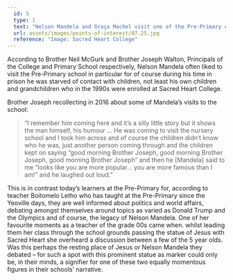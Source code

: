 ```yaml
---
  id: 5
  type: 1
  text: "Nelson Mandela and Graça Machel visit one of the Pre-Primary classes in 1999."
  url: assets/images/points-of-interest/07.25.jpg
  reference: "Image: Sacred Heart College"
---
```

According to Brother Neil McGurk and Brother Joseph Walton, Principals of the College and Primary School respectively, Nelson Mandela often liked to visit the Pre-Primary school in particular for of course during his time in prison he was starved of contact with children, not least his own children and grandchildren who in the 1990s were enrolled at Sacred Heart College.

Brother Joseph recollecting in 2016 about some of Mandela’s visits to the school:

> “I remember him coming here and it’s a silly little story but it shows the man himself, his humour … He was coming to visit the nursery school and I took him across and of course the children didn’t know who he was, just another person coming through and the children kept on saying “good morning Brother Joseph, good morning Brother Joseph, good morning Brother Joseph” and then he [Mandela] said to me “looks like you are more popular... you are more famous than I am!” and he laughed out loud.”

This is in contrast today’s learners at the Pre-Primary for, according to teacher Boitomelo Letho who has taught at the Pre-Primary since the Yeoville days, they are well informed about politics and world affairs, debating amongst themselves around topics as varied as Donald Trump and the Olympics and of course, the legacy of Nelson Mandela. One of her favourite moments as a teacher of the grade 00s came when. whilst leading them her class through the school grounds passing the statue of Jesus with Sacred Heart she overheard a discussion between a few of the 5 year olds. Was this perhaps the resting place of Jesus or Nelson Mandela they debated – for such a spot with this prominent statue as marker could only be, in their minds, a signifier for one of these two equally momentous figures in their schools’ narrative.
        